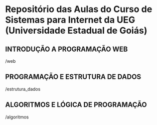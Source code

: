 # Repositório das Aulas do Curso de Sistemas para Internet da UEG (Universidade Estadual de Goiás)

## INTRODUÇÃO A PROGRAMAÇÃO WEB	
/web

## PROGRAMAÇÃO E ESTRUTURA DE DADOS
/estrutura_dados

## ALGORITMOS E LÓGICA DE PROGRAMAÇÃO
/algoritmos

